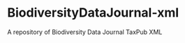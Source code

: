 BiodiversityDataJournal-xml
===========================

A repository of Biodiversity Data Journal TaxPub XML
